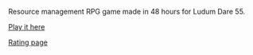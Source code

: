 Resource management RPG game made in 48 hours for Ludum Dare 55.

[Play it here](https://jebouin.itch.io/alien-crab-3)

[Rating page](https://ldjam.com/events/ludum-dare/55/alien-crab-in-the-extamaze) 
